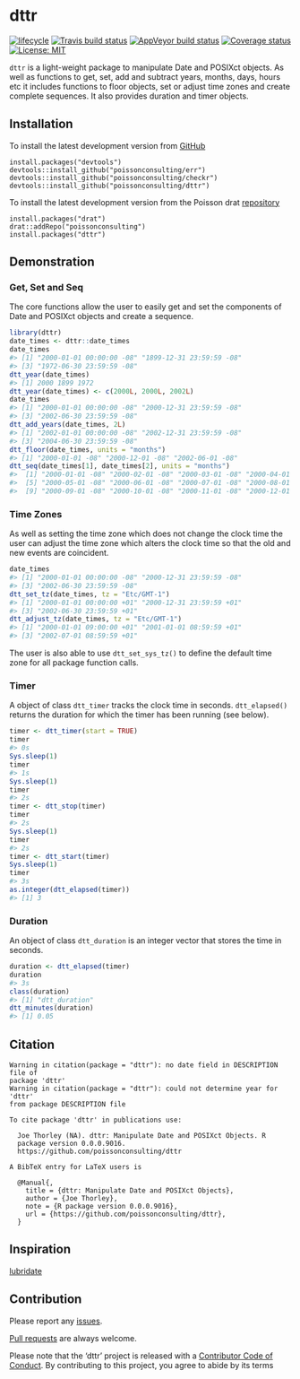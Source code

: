
<!-- README.md is generated from README.Rmd. Please edit that file -->

# dttr

[![lifecycle](https://img.shields.io/badge/lifecycle-experimental-orange.svg)](https://www.tidyverse.org/lifecycle/#experimental)
[![Travis build
status](https://travis-ci.com/poissonconsulting/dttr.svg?branch=master)](https://travis-ci.com/poissonconsulting/dttr)
[![AppVeyor build
status](https://ci.appveyor.com/api/projects/status/github/poissonconsulting/dttr?branch=master&svg=true)](https://ci.appveyor.com/project/poissonconsulting/dttr)
[![Coverage
status](https://codecov.io/gh/poissonconsulting/dttr/branch/master/graph/badge.svg)](https://codecov.io/github/poissonconsulting/dttr?branch=master)
[![License:
MIT](https://img.shields.io/badge/License-MIT-green.svg)](https://opensource.org/licenses/MIT)

`dttr` is a light-weight package to manipulate Date and POSIXct objects.
As well as functions to get, set, add and subtract years, months, days,
hours etc it includes functions to floor objects, set or adjust time
zones and create complete sequences. It also provides duration and timer
objects.

## Installation

To install the latest development version from
[GitHub](https://github.com/poissonconsulting/dttr)

    install.packages("devtools")
    devtools::install_github("poissonconsulting/err")
    devtools::install_github("poissonconsulting/checkr")
    devtools::install_github("poissonconsulting/dttr")

To install the latest development version from the Poisson drat
[repository](https://github.com/poissonconsulting/drat)

    install.packages("drat")
    drat::addRepo("poissonconsulting")
    install.packages("dttr")

## Demonstration

### Get, Set and Seq

The core functions allow the user to easily get and set the components
of Date and POSIXct objects and create a sequence.

``` r
library(dttr)
date_times <- dttr::date_times
date_times
#> [1] "2000-01-01 00:00:00 -08" "1899-12-31 23:59:59 -08"
#> [3] "1972-06-30 23:59:59 -08"
dtt_year(date_times)
#> [1] 2000 1899 1972
dtt_year(date_times) <- c(2000L, 2000L, 2002L)
date_times
#> [1] "2000-01-01 00:00:00 -08" "2000-12-31 23:59:59 -08"
#> [3] "2002-06-30 23:59:59 -08"
dtt_add_years(date_times, 2L)
#> [1] "2002-01-01 00:00:00 -08" "2002-12-31 23:59:59 -08"
#> [3] "2004-06-30 23:59:59 -08"
dtt_floor(date_times, units = "months")
#> [1] "2000-01-01 -08" "2000-12-01 -08" "2002-06-01 -08"
dtt_seq(date_times[1], date_times[2], units = "months")
#>  [1] "2000-01-01 -08" "2000-02-01 -08" "2000-03-01 -08" "2000-04-01 -08"
#>  [5] "2000-05-01 -08" "2000-06-01 -08" "2000-07-01 -08" "2000-08-01 -08"
#>  [9] "2000-09-01 -08" "2000-10-01 -08" "2000-11-01 -08" "2000-12-01 -08"
```

### Time Zones

As well as setting the time zone which does not change the clock time
the user can adjust the time zone which alters the clock time so that
the old and new events are coincident.

``` r
date_times
#> [1] "2000-01-01 00:00:00 -08" "2000-12-31 23:59:59 -08"
#> [3] "2002-06-30 23:59:59 -08"
dtt_set_tz(date_times, tz = "Etc/GMT-1")
#> [1] "2000-01-01 00:00:00 +01" "2000-12-31 23:59:59 +01"
#> [3] "2002-06-30 23:59:59 +01"
dtt_adjust_tz(date_times, tz = "Etc/GMT-1")
#> [1] "2000-01-01 09:00:00 +01" "2001-01-01 08:59:59 +01"
#> [3] "2002-07-01 08:59:59 +01"
```

The user is also able to use `dtt_set_sys_tz()` to define the default
time zone for all package function calls.

### Timer

A object of class `dtt_timer` tracks the clock time in seconds.
`dtt_elapsed()` returns the duration for which the timer has been
running (see below).

``` r
timer <- dtt_timer(start = TRUE)
timer
#> 0s
Sys.sleep(1)
timer
#> 1s
Sys.sleep(1)
timer
#> 2s
timer <- dtt_stop(timer)
timer
#> 2s
Sys.sleep(1)
timer
#> 2s
timer <- dtt_start(timer)
Sys.sleep(1)
timer
#> 3s
as.integer(dtt_elapsed(timer))
#> [1] 3
```

### Duration

An object of class `dtt_duration` is an integer vector that stores the
time in seconds.

``` r
duration <- dtt_elapsed(timer)
duration
#> 3s
class(duration)
#> [1] "dtt_duration"
dtt_minutes(duration)
#> [1] 0.05
```

## Citation

    Warning in citation(package = "dttr"): no date field in DESCRIPTION file of
    package 'dttr'
    Warning in citation(package = "dttr"): could not determine year for 'dttr'
    from package DESCRIPTION file
    
    To cite package 'dttr' in publications use:
    
      Joe Thorley (NA). dttr: Manipulate Date and POSIXct Objects. R
      package version 0.0.0.9016.
      https://github.com/poissonconsulting/dttr
    
    A BibTeX entry for LaTeX users is
    
      @Manual{,
        title = {dttr: Manipulate Date and POSIXct Objects},
        author = {Joe Thorley},
        note = {R package version 0.0.0.9016},
        url = {https://github.com/poissonconsulting/dttr},
      }

## Inspiration

[lubridate](https://lubridate.tidyverse.org)

## Contribution

Please report any
[issues](https://github.com/poissonconsulting/dttr/issues).

[Pull requests](https://github.com/poissonconsulting/dttr/pulls) are
always welcome.

Please note that the ‘dttr’ project is released with a [Contributor Code
of Conduct](CODE_OF_CONDUCT.md). By contributing to this project, you
agree to abide by its terms
